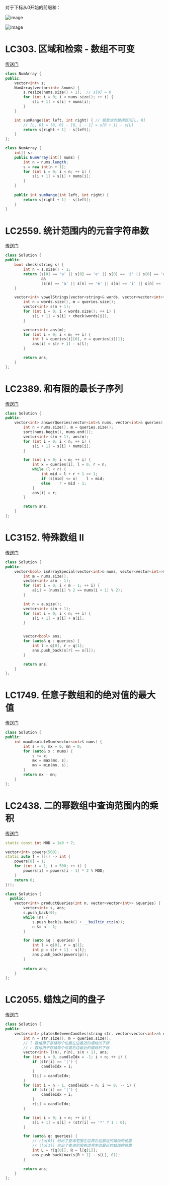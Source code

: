 对于下标从0开始的前缀和：

![image](https://github.com/user-attachments/assets/597d4aed-085d-43b2-b1b8-961dc5b82c9b)

![image](https://github.com/user-attachments/assets/5212cdc7-819e-4a76-a173-682535c73bfe)


# LC303. 区域和检索 - 数组不可变
[传送门](https://leetcode.cn/problems/range-sum-query-immutable/description/)

```C++
class NumArray {
public:
    vector<int> s;
    NumArray(vector<int> &nums) {
        s.resize(nums.size() + 1);  // s[0] = 0
        for (int i = 0; i < nums.size(); ++ i) {
            s[i + 1] = s[i] + nums[i];
        }
    }

    int sumRange(int left, int right) { // 题意求的是闭区间[L, R]
        // [L, R] = [0, R] - [0, L - 1] = s[R + 1] - s[L]
        return s[right + 1] - s[left];
    }
};
```
```java
class NumArray {
    int[] s;
    public NumArray(int[] nums) {
        int n = nums.length;
        s = new int[n + 1];
        for (int i = 0; i < n; ++ i) {
            s[i + 1] = s[i] + nums[i];
        }
    }
    
    public int sumRange(int left, int right) {
        return s[right + 1] - s[left];
    }
}
```

# LC2559. 统计范围内的元音字符串数
[传送门](https://leetcode.cn/problems/count-vowel-strings-in-ranges/description/)

```C++
class Solution {
public:
    bool check(string s) {
        int n = s.size() - 1;
        return (s[0] == 'a' || s[0] == 'e' || s[0] == 'i' || s[0] == 'o' || s[0] == 'u')
                &&
                (s[n] == 'a' || s[n] == 'e' || s[n] == 'i' || s[n] == 'o' || s[n] == 'u');
    }

    vector<int> vowelStrings(vector<string>& words, vector<vector<int>>& queries) {
        int n = words.size(), m = queries.size();
        vector<int> s(n + 1);
        for (int i = 0; i < words.size(); ++ i) {
            s[i + 1] = s[i] + check(words[i]);
        }

        vector<int> ans(m);
        for (int i = 0; i < m; ++ i) {
            int l = queries[i][0], r = queries[i][1];
            ans[i] = s[r + 1] - s[l];
        }

        return ans;
    }
};
```

# LC2389. 和有限的最长子序列
[传送门](https://leetcode.cn/problems/longest-subsequence-with-limited-sum/description/)
```C++
class Solution {
public:
    vector<int> answerQueries(vector<int>& nums, vector<int>& queries) {
        int n = nums.size(), m = queries.size();
        sort(nums.begin(), nums.end());
        vector<int> s(n + 1), ans(m);
        for (int i = 0; i < n; ++ i) {
            s[i + 1] = s[i] + nums[i];
        }   

        for (int i = 0; i < m; ++ i) {
            int x = queries[i], l = 0, r = n;
            while (l < r) {
                int mid = l + r + 1 >> 1;
                if (s[mid] <= x)    l = mid;
                else    r = mid - 1;
            }
            ans[i] = r;
        }

        return ans;
    }
};
```

# LC3152. 特殊数组 II
[传送门](https://leetcode.cn/problems/special-array-ii/description/)
```C++
class Solution {
public:
    vector<bool> isArraySpecial(vector<int>& nums, vector<vector<int>>& queries) {
        int m = nums.size();
        vector<int> a(m - 1);
        for (int i = 0; i < m - 1; ++ i) {
            a[i] = (nums[i] % 2 == nums[i + 1] % 2);
        }

        int n = a.size();
        vector<int> s(n + 1);
        for (int i = 0; i < n; ++ i) {
            s[i + 1] = s[i] + a[i];
        }


        vector<bool> ans;
        for (auto& q : queries) {
            int l = q[0], r = q[1];
            ans.push_back(s[r] == s[l]);
        }

        return ans;
    }
};
```


# LC1749. 任意子数组和的绝对值的最大值
[传送门](https://leetcode.cn/problems/maximum-absolute-sum-of-any-subarray/description/)

```C++
class Solution {
public:
    int maxAbsoluteSum(vector<int>& nums) {
        int s = 0, mx = 0, mn = 0;
        for (auto& x : nums) {
            s += x;
            mx = max(mx, s);
            mn = min(mn, s);
        }
        return mx - mn;
    }
};
```

# LC2438. 二的幂数组中查询范围内的乘积
[传送门](https://leetcode.cn/problems/range-product-queries-of-powers/description/)

```C++
static const int MOD = 1e9 + 7;

vector<int> powers(500);
static auto f = []() -> int {
    powers[0] = 1;
    for (int i = 1; i < 500; ++ i) {
        powers[i] = powers[i - 1] * 2 % MOD;
    }
    return 0;
}();

class Solution {
  public:
    vector<int> productQueries(int n, vector<vector<int>> &queries) {
        vector<int> s, ans;
        s.push_back(0);
        while (n) {
            s.push_back(s.back() + __builtin_ctz(n));
            n &= n - 1;
        }

        for (auto &q : queries) {
            int l = q[0], r = q[1];
            int p = s[r + 1] - s[l];
            ans.push_back(powers[p]);
        }
        
        return ans;
    }
};
```

# LC2055. 蜡烛之间的盘子
[传送门](https://leetcode.cn/problems/plates-between-candles/description/)
```C++
class Solution {
public:
    vector<int> platesBetweenCandles(string str, vector<vector<int>>& queries) {
        int n = str.size(), m = queries.size();
        // l 数组用于存储每个位置左边最近的蜡烛的下标
        // r 数组用于存储每个位置右边最近的蜡烛的下标
        vector<int> l(n), r(n), s(n + 1), ans;
        for (int i = 0, candleIdx = -1; i < n; ++ i) {
            if (str[i] == '|') {
                candleIdx = i;
            }
            l[i] = candleIdx;
        }
        for (int i = n - 1, candleIdx = n; i >= 0; -- i) {
            if (str[i] == '|') {
                candleIdx = i;
            }
            r[i] = candleIdx;
        }

        for (int i = 0; i < n; ++ i) {
            s[i + 1] = s[i] + (str[i] == '*' ? 1 : 0);
        }

        for (auto& q: queries) {
            // r[q[0]] 给出了查询范围左边界右边最近的蜡烛的位置
            // l[q[1]] 给出了查询范围右边界左边最近的蜡烛的位置
            int L = r[q[0]], R = l[q[1]];
            ans.push_back(max(s[R + 1] - s[L], 0));
        }

        return ans;
    }
};
```

